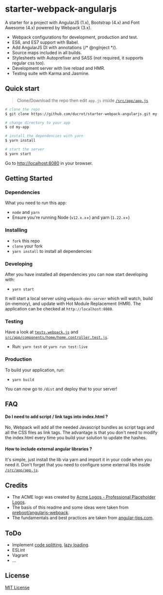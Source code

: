 # starter-webpack-angularjs

A starter for a project with AngularJS (1.x), Bootstrap (4.x) and Font Awesome (4.x) powered by Webpack (3.x).

* Webpack configurations for development, production and test.
* ES6, and ES7 support with Babel.
* Add AngularJS DI with annotations (/* @ngInject */).
* Source maps included in all builds.
* Stylesheets with Autoprefixer and SASS (not required, it supports regular css too).
* Development server with live reload and HMR.
* Testing suite with Karma and Jasmine.


## Quick start

> Clone/Download the repo then edit `app.js` inside [`/src/app/app.js`](/src/app/app.js)

```bash
# clone the repo
$ git clone https://github.com/ducrot/starter-webpack-angularjs.git my-app

# change directory to your app
$ cd my-app

# install the dependencies with yarn
$ yarn install

# start the server
$ yarn start
```

Go to [http://localhost:8080](http://localhost:8080) in your browser.


## Getting Started

### Dependencies

What you need to run this app:

* `node` and `yarn`
* Ensure you're running Node (`v12.x.x`+) and yarn (`1.22.x`+)

### Installing

* `fork` this repo
* `clone` your fork
* `yarn install` to install all dependencies

### Developing

After you have installed all dependencies you can now start developing with:

* `yarn start`

It will start a local server using `webpack-dev-server` which will watch, build (in-memory), and update with Hot Module Replacement (HMR). The application can be checked at `http://localhost:8080`.

### Testing

Have a look at [`tests.webpack.js`](src/tests.webpack.js) and [`src/app/components/home/home.controller.test.js`](src/app/components/home/home.controller.test.js).

* Run: `yarn test` or `yarn run test:live`

### Production

To build your application, run:

* `yarn build`

You can now go to `/dist` and deploy that to your server!


## FAQ

#### Do I need to add script / link tags into index.html ?

No, Webpack will add all the needed Javascript bundles as script tags and all the CSS files as link tags. The advantage is that you don't need to modify the index.html every time you build your solution to update the hashes.

#### How to include external angular libraries ?

It's simple, just install the lib via yarn and import it in your code when you need it. Don't forget that you need to configure some external libs inside [`/src/app/app.js`](/src/app/app.js).


## Credits

- The ACME logo was created by [Acme Logos - Professional Placeholder Logos](http://acmelogos.com/).
- The basis of this readme and some ideas were taken from [preboot/angularjs-webpack](https://github.com/preboot/angularjs-webpack).
- The fundamentals and best practices are taken from [angular-tips.com](http://angular-tips.com/blog/2015/06/using-angular-1-dot-x-with-es6-and-webpack/).


## ToDo

* Implement [code splitting](https://webpack.js.org/guides/code-splitting/), [lazy loading](https://webpack.js.org/guides/lazy-loading/).
* ESLint
* Vagrant
* ...


## License

[MIT License](LICENSE)